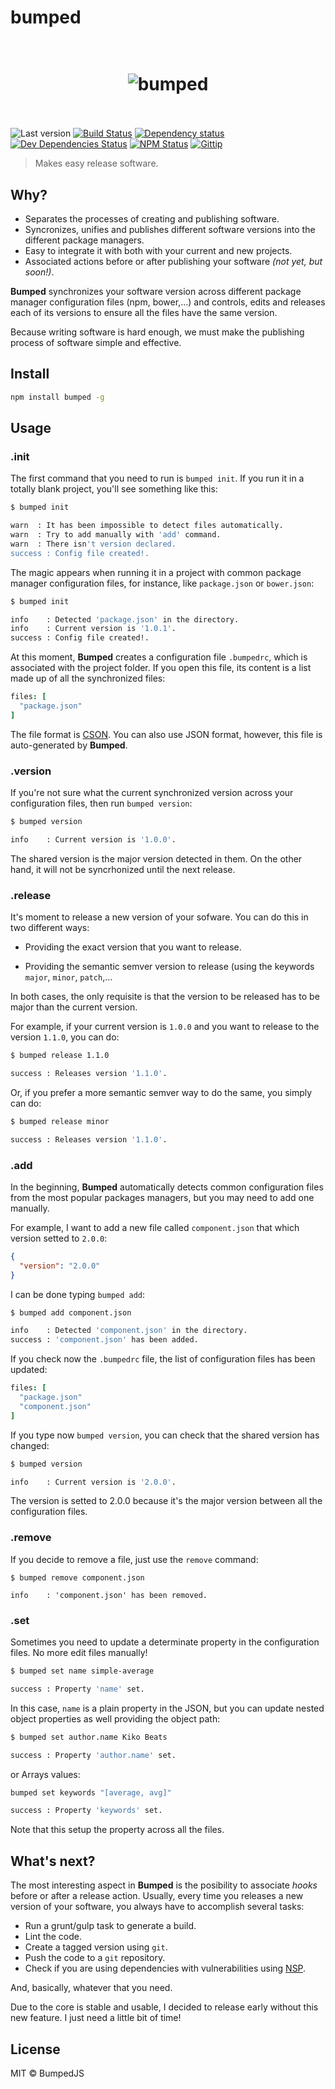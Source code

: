 # bumped

<h1 align="center">
  <br>
  <img src="http://i.imgur.com/DmMbFwL.png" alt="bumped">
  <br>
  <br>
</h1>

![Last version](https://img.shields.io/github/tag/bumped/bumped.svg?style=flat-square)
[![Build Status](http://img.shields.io/travis/bumped/bumped/master.svg?style=flat-square)](https://travis-ci.org/bumped/bumped)
[![Dependency status](http://img.shields.io/david/bumped/bumped.svg?style=flat-square)](https://david-dm.org/bumped/bumped)
[![Dev Dependencies Status](http://img.shields.io/david/dev/bumped/bumped.svg?style=flat-square)](https://david-dm.org/bumped/bumped#info=devDependencies)
[![NPM Status](http://img.shields.io/npm/dm/bumped.svg?style=flat-square)](https://www.npmjs.org/package/bumped)
[![Gittip](http://img.shields.io/gittip/kikobeats.svg?style=flat-square)](https://www.gittip.com/kikobeats)

> Makes easy release software.

## Why?

- Separates the processes of creating and publishing software.
- Syncronizes, unifies and publishes different software versions into the different package managers.
- Easy to integrate it with both with your current and new projects.
- Associated actions before or after publishing your software *(not yet, but soon!)*.

**Bumped** synchronizes your software version across different package manager configuration files (npm, bower,...) and controls, edits and releases each of its versions to ensure all the files have the same version.

Because writing software is hard enough, we must make the publishing process of software simple and effective.

## Install

```bash
npm install bumped -g
```

## Usage

### .init

The first command that you need to run is `bumped init`. If you run it in a totally blank project, you'll see something like this:

```bash
$ bumped init

warn  : It has been impossible to detect files automatically.
warn  : Try to add manually with 'add' command.
warn  : There isn't version declared.
success : Config file created!.
```

The magic appears when running it in a project with common package manager configuration files, for instance, like `package.json` or `bower.json`:

```bash
$ bumped init

info	: Detected 'package.json' in the directory.
info	: Current version is '1.0.1'.
success	: Config file created!.
```

At this moment, **Bumped** creates a configuration file `.bumpedrc`, which is associated with the project folder. If you open this file, its content is a list made up of all the synchronized files:

```cson
files: [
  "package.json"
]
```

The file format is [CSON](https://github.com/bevry/cson). You can also use JSON format, however, this file is auto-generated by **Bumped**.

### .version

If you're not sure what the current synchronized version across your configuration files, then run `bumped version`:

```bash
$ bumped version

info	: Current version is '1.0.0'.
```

The shared version is the major version detected in them. On the other hand, it will not be syncrhonized until the next release.

### .release

It's moment to release a new version of your sofware. You can do this in two different ways:

- Providing the exact version that you want to release.

- Providing the semantic semver version to release (using the keywords `major`, `minor`, `patch`,...

In both cases, the only requisite is that the version to be released has to be major than the current version.

For example, if your current version is `1.0.0` and you want to release to the version `1.1.0`, you can do:

```bash
$ bumped release 1.1.0

success	: Releases version '1.1.0'.
```

Or, if you prefer a more semantic semver way to do the same, you simply can do:

```bash
$ bumped release minor

success	: Releases version '1.1.0'.
```

### .add

In the beginning, **Bumped** automatically detects common configuration files from the most popular packages managers, but you may need to add one manually.

For example, I want to add a new file called `component.json` that which version setted to `2.0.0`:

```json
{
  "version": "2.0.0"
}
```

I can be done typing `bumped add`:

```bash
$ bumped add component.json

info    : Detected 'component.json' in the directory.
success	: 'component.json' has been added.
```

If you check now the `.bumpedrc` file, the list of configuration files has been updated:

```cson
files: [
  "package.json"
  "component.json"
]
```

If you type now `bumped version`, you can check that the shared version has changed:

```bash
$ bumped version

info	: Current version is '2.0.0'.
```

The version is setted to 2.0.0 because it's the major version between all the configuration files.

### .remove

If you decide to remove a file, just use the `remove` command:

```
$ bumped remove component.json

info	: 'component.json' has been removed.
```

### .set

Sometimes you need to update a determinate property in the configuration files. No more edit files manually!

```bash
$ bumped set name simple-average

success : Property 'name' set.
```

In this case, `name` is a plain property in the JSON, but you can update nested object properties as well providing the object path:

```bash
$ bumped set author.name Kiko Beats

success : Property 'author.name' set.
```

or Arrays values:

```bash
bumped set keywords "[average, avg]"

success	: Property 'keywords' set.
```

Note that this setup the property across all the files.

## What's next?

The most interesting aspect in **Bumped** is the posibility to associate *hooks* before or after a release action. Usually, every time you releases a new version of your software, you always have to accomplish several tasks:

- Run a grunt/gulp task to generate a build.
- Lint the code.
- Create a tagged version using `git`.
- Push the code to a `git` repository.
- Check if you are using dependencies with vulnerabilities using [NSP](https://nodesecurity.io).

And, basically, whatever that you need.

Due to the core is stable and usable, I decided to release early without this new feature. I just need a little bit of time!

## License

MIT © BumpedJS
